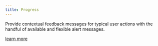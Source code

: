 ```yaml
---
title: Progress
---
```

Provide contextual feedback messages for typical user actions with the handful of available and flexible alert messages.

[learn more](https://getbootstrap.com/docs/5.0/components/progress/)
